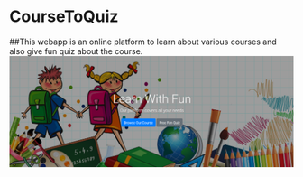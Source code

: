# CourseToQuiz
##This webapp is an online platform to learn about various courses and also give fun quiz about the course.
![alt text](https://github.com/algobasket/CourseToQuiz/blob/master/background.png)   
